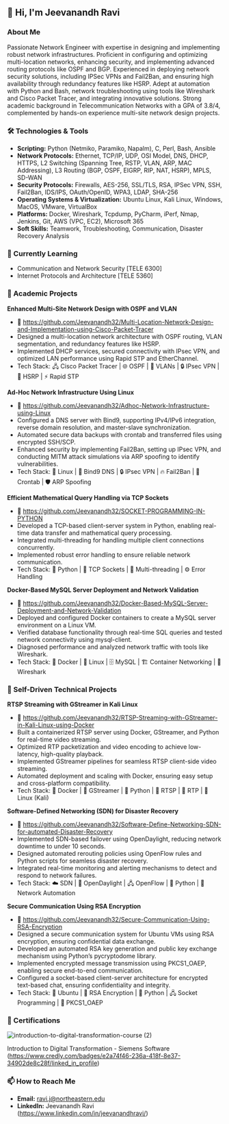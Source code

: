 ## 👋 Hi, I'm Jeevanandh Ravi

### About Me
Passionate Network Engineer with expertise in designing and implementing robust network infrastructures. Proficient in configuring and optimizing multi-location networks, enhancing security, and implementing advanced routing protocols like OSPF and BGP. Experienced in deploying network security solutions, including IPSec VPNs and Fail2Ban, and ensuring high availability through redundancy features like HSRP. Adept at automation with Python and Bash, network troubleshooting using tools like Wireshark and Cisco Packet Tracer, and integrating innovative solutions. Strong academic background in Telecommunication Networks with a GPA of 3.8/4, complemented by hands-on experience multi-site network design projects.

### 🛠️ Technologies & Tools
- **Scripting:** Python (Netmiko, Paramiko, Napalm), C, Perl, Bash, Ansible
- **Network Protocols:** Ethernet, TCP/IP, UDP, OSI Model, DNS, DHCP, HTTPS, L2 Switching (Spanning Tree, RSTP, VLAN, ARP, MAC Addressing), L3 Routing (BGP, OSPF, EIGRP, RIP, NAT, HSRP), MPLS, SD-WAN
- **Security Protocols:** Firewalls, AES-256, SSL/TLS, RSA, IPSec VPN, SSH, Fail2Ban, IDS/IPS, OAuth/OpenID, WPA3, LDAP, SHA-256
- **Operating Systems & Virtualization:** Ubuntu Linux, Kali Linux, Windows, MacOS, VMware, VirtualBox
- **Platforms:** Docker, Wireshark, Tcpdump, PyCharm, iPerf, Nmap, Jenkins, Git, AWS (VPC, EC2), Microsoft 365
- **Soft Skills:** Teamwork, Troubleshooting, Communication, Disaster Recovery Analysis

### 🌱 Currently Learning
- Communication and Network Security [TELE 6300]
- Internet Protocols and Architecture [TELE 5360]

### 🚀 Academic Projects
**Enhanced Multi-Site Network Design with OSPF and VLAN**
- 🔗 https://github.com/Jeevanandh32/Multi-Location-Network-Design-and-Implementation-using-Cisco-Packet-Tracer
- Designed a multi-location network architecture with OSPF routing, VLAN segmentation, and redundancy features like HSRP.
- Implemented DHCP services, secured connectivity with IPsec VPN, and optimized LAN performance using Rapid STP and EtherChannel.
- Tech Stack: 🖧 Cisco Packet Tracer | 🌐 OSPF | 🏢 VLANs | 🔒 IPsec VPN | 🔄 HSRP | ⚡ Rapid STP

**Ad-Hoc Network Infrastructure Using Linux**
- 🔗 https://github.com/Jeevanandh32/Adhoc-Network-Infrastructure-using-Linux
- Configured a DNS server with Bind9, supporting IPv4/IPv6 integration, reverse domain resolution, and master-slave synchronization.
- Automated secure data backups with crontab and transferred files using encrypted SSH/SCP.
- Enhanced security by implementing Fail2Ban, setting up IPsec VPN, and conducting MITM attack simulations via ARP spoofing to identify vulnerabilities.
- Tech Stack: 🐧 Linux | 📡 Bind9 DNS | 🔒 IPsec VPN | 🔥 Fail2Ban | 📂 Crontab | 🛡️ ARP Spoofing

**Efficient Mathematical Query Handling via TCP Sockets**
- 🔗 https://github.com/Jeevanandh32/SOCKET-PROGRAMMING-IN-PYTHON
- Developed a TCP-based client-server system in Python, enabling real-time data transfer and mathematical query processing.
- Integrated multi-threading for handling multiple client connections concurrently.
- Implemented robust error handling to ensure reliable network communication.
- Tech Stack: 🐍 Python | 📡 TCP Sockets | 🧵 Multi-threading | ⚙️ Error Handling

**Docker-Based MySQL Server Deployment and Network Validation**
- 🔗 https://github.com/Jeevanandh32/Docker-Based-MySQL-Server-Deployment-and-Network-Validation
- Deployed and configured Docker containers to create a MySQL server environment on a Linux VM.
- Verified database functionality through real-time SQL queries and tested network connectivity using mysql-client.
- Diagnosed performance and analyzed network traffic with tools like Wireshark.
- Tech Stack: 🐳 Docker | 🐧 Linux | 🗄️ MySQL | 🏗️ Container Networking | 📡 Wireshark

### :dart: Self-Driven Technical Projects
**RTSP Streaming with GStreamer in Kali Linux**
- 🔗 https://github.com/Jeevanandh32/RTSP-Streaming-with-GStreamer-in-Kali-Linux-using-Docker
- Built a containerized RTSP server using Docker, GStreamer, and Python for real-time video streaming.
- Optimized RTP packetization and video encoding to achieve low-latency, high-quality playback.
- Implemented GStreamer pipelines for seamless RTSP client-side video streaming.
- Automated deployment and scaling with Docker, ensuring easy setup and cross-platform compatibility.
- Tech Stack: 🐳 Docker | 🎥 GStreamer | 🐍 Python | 📡 RTSP | 🔗 RTP | 🐧 Linux (Kali)

**Software-Defined Networking (SDN) for Disaster Recovery**
- 🔗 https://github.com/Jeevanandh32/Software-Define-Networking-SDN-for-automated-Disaster-Recovery
- Implemented SDN-based failover using OpenDaylight, reducing network downtime to under 10 seconds.
- Designed automated rerouting policies using OpenFlow rules and Python scripts for seamless disaster recovery.
- Integrated real-time monitoring and alerting mechanisms to detect and respond to network failures.
- Tech Stack: ☁️ SDN | 🔗 OpenDaylight | 🖧 OpenFlow | 🐍 Python | 📡 Network Automation

**Secure Communication Using RSA Encryption**
- 🔗 https://github.com/Jeevanandh32/Secure-Communication-Using-RSA-Encryption
- Designed a secure communication system for Ubuntu VMs using RSA encryption, ensuring confidential data exchange.
- Developed an automated RSA key generation and public key exchange mechanism using Python’s pycryptodome library.
- Implemented encrypted message transmission using PKCS1_OAEP, enabling secure end-to-end communication.
- Configured a socket-based client-server architecture for encrypted text-based chat, ensuring confidentiality and integrity.
- Tech Stack: 🐧 Ubuntu | 🔐 RSA Encryption | 🐍 Python | 🖧 Socket Programming | 🔑 PKCS1_OAEP

### 📝 Certifications
 ![introduction-to-digital-transformation-course (2)](https://github.com/user-attachments/assets/209f7915-1224-48d5-aa69-101560de1e90)
 
 Introduction to Digital Transformation - Siemens Software (https://www.credly.com/badges/e2a74f46-236a-418f-8e37-34902de8c28f/linked_in_profile) 


### 📫 How to Reach Me
- **Email:** ravi.j@northeastern.edu
- **LinkedIn:** Jeevanandh Ravi (https://www.linkedin.com/in/jeevanandhravi/)

